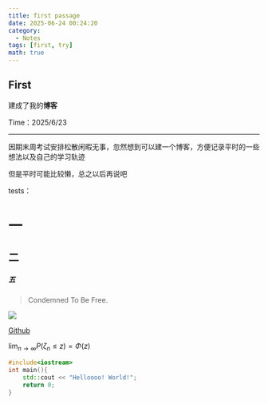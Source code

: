 ```yaml
---
title: first passage
date: 2025-06-24 00:24:20
category:
  - Notes
tags: [first, try]
math: true
---
```


First
---

  建成了我的**博客**

Time：2025/6/23

---

  因期末周考试安排松散闲暇无事，忽然想到可以建一个博客，方便记录平时的一些想法以及自己的学习轨迹

  但是平时可能比较懒，总之以后再说吧



tests：

# 一

## 二

##### 五



> Condemned To Be Free.

![](100.jpg)

[Github](https://github.com)



${\displaystyle \lim _{n\rightarrow \infty }P\left(\zeta _{n}\leq z\right)=\Phi \left(z\right)}$



```c++
#include<iostream>
int main(){
    std::cout << "Helloooo! World!";
    return 0;
}
```






